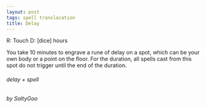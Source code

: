 ```yaml
---
layout: post
tags: spell translocation
title: Delay
---
```

R: Touch		D: [dice] hours

You take 10 minutes to engrave a rune of delay on a spot, which can be your own body or a point on the floor. For the duration, all spells cast from this spot do not trigger until the end of the duration.

###### delay + spell
###### by SaltyGoo
